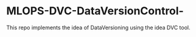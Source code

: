 # MLOPS-DVC-DataVersionControl-
This repo implements the idea of DataVersioning using the idea DVC tool.
